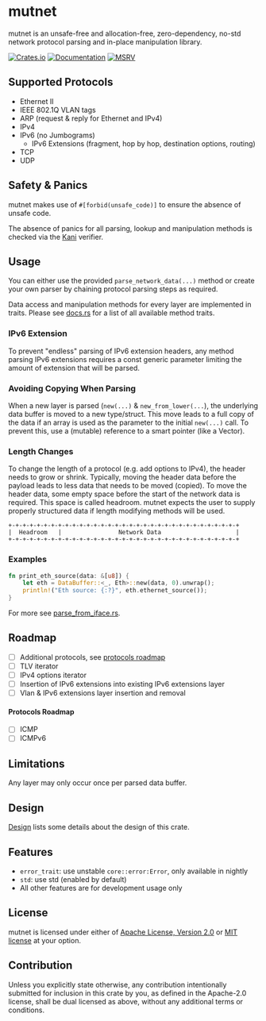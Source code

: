 # mutnet

mutnet is an unsafe-free and allocation-free, zero-dependency, no-std network protocol parsing and in-place manipulation
library.

[![Crates.io](https://img.shields.io/crates/v/mutnet)](https://crates.io/crates/mutnet)
[![Documentation](https://docs.rs/mutnet/badge.svg)](https://docs.rs/mutnet)
[![MSRV](https://img.shields.io/badge/MSRV-1.77.0-blue)](https://blog.rust-lang.org/2023/11/16/Rust-1.77.0.html)

## Supported Protocols

- Ethernet II
- IEEE 802.1Q VLAN tags
- ARP (request & reply for Ethernet and IPv4)
- IPv4
- IPv6 (no Jumbograms)
    - IPv6 Extensions (fragment, hop by hop, destination options, routing)
- TCP
- UDP

## Safety & Panics

mutnet makes use of `#[forbid(unsafe_code)]` to ensure the absence of unsafe code.

The absence of panics for all parsing, lookup and manipulation methods is checked via the
[Kani](https://github.com/model-checking/kani) verifier.

## Usage

You can either use the provided `parse_network_data(...)` method or create your own parser by chaining
protocol parsing steps as required.

Data access and manipulation methods for every layer are implemented in traits.
Please see [docs.rs](https://docs.rs/mutnet/latest/mutnet/all.html) for a list of all available method traits.

### IPv6 Extension

To prevent "endless" parsing of IPv6 extension headers, any method parsing IPv6 extensions requires a const generic
parameter limiting the amount of extension that will be parsed.

### Avoiding Copying When Parsing

When a new layer is parsed (`new(...)` & `new_from_lower(...`), the underlying data buffer is moved to a new
type/struct.
This move leads to a full copy of the data if an array is used as the parameter to the initial `new(...)` call.
To prevent this, use a (mutable) reference to a smart pointer (like a Vector).

### Length Changes

To change the length of a protocol (e.g. add options to IPv4), the header needs to grow or shrink.
Typically, moving the header data before the payload leads to less data that needs to be moved (copied).
To move the header data, some empty space before the start of the network data is required.
This space is called headroom.
mutnet expects the user to supply properly structured data if length modifying methods will be used.

```text
+-+-+-+-+-+-+-+-+-+-+-+-+-+-+-+-+-+-+-+-+-+-+-+-+-+-+-+-+-+-+-+-+
|  Headroom   |                Network Data                     |
+-+-+-+-+-+-+-+-+-+-+-+-+-+-+-+-+-+-+-+-+-+-+-+-+-+-+-+-+-+-+-+-+
```

### Examples

```rust ignore
fn print_eth_source(data: &[u8]) {
    let eth = DataBuffer::<_, Eth>::new(data, 0).unwrap();
    println!("Eth source: {:?}", eth.ethernet_source());
}
```

For more see [parse_from_iface.rs](examples/parse_from_iface.rs).

## Roadmap

- [ ] Additional protocols, see [protocols roadmap](#protocols-roadmap)
- [ ] TLV iterator
- [ ] IPv4 options iterator
- [ ] Insertion of IPv6 extensions into existing IPv6 extensions layer
- [ ] Vlan & IPv6 extensions layer insertion and removal

#### Protocols Roadmap

- [ ] ICMP
- [ ] ICMPv6

## Limitations

Any layer may only occur once per parsed data buffer.

## Design

[Design](Design.md) lists some details about the design of this crate.

## Features

- `error_trait`: use unstable `core::error:Error`, only available in nightly
- `std`: use std (enabled by default)
- All other features are for development usage only

## License

mutnet is licensed under either of [Apache License, Version 2.0](LICENSE-APACHE)
or [MIT license](LICENSE-MIT) at your option.

## Contribution

Unless you explicitly state otherwise, any contribution intentionally submitted for inclusion in
this crate by you, as defined in the Apache-2.0 license, shall be dual licensed as above,
without any additional terms or conditions. 